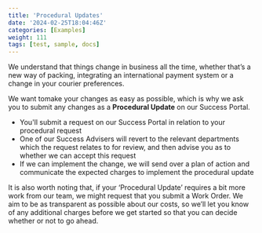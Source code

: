 ```yaml
---
title: 'Procedural Updates'
date: '2024-02-25T18:04:46Z'
categories: [Examples]
weight: 111
tags: [test, sample, docs]
---
```


We understand that things change in business all the time, whether that’s a new way of packing,
integrating an international payment system or a change in your courier preferences. 

We want tomake your changes as easy as possible, which is why we ask you to submit any changes as a
**Procedural Update** on our Success Portal.

- You'll submit a request on our Success Portal in relation to your procedural request
- One of our Success Advisers will revert to the relevant departments which the request relates
to for review, and then advise you as to whether we can accept this request
- If we can implement the change, we will send over a plan of action and communicate the
expected charges to implement the procedural update

It is also worth noting that, if your ‘Procedural Update’ requires a bit more work from our team, we
might request that you submit a Work Order. We aim to be as transparent as possible about our
costs, so we’ll let you know of any additional charges before we get started so that you can decide
whether or not to go ahead.
